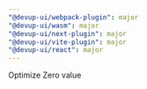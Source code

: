 ```yaml
---
"@devup-ui/webpack-plugin": major
"@devup-ui/wasm": major
"@devup-ui/next-plugin": major
"@devup-ui/vite-plugin": major
"@devup-ui/react": major
---
```


Optimize Zero value

